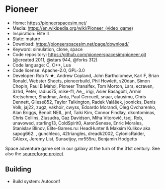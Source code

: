 # Pioneer

- Home: https://pioneerspacesim.net/
- Media: https://en.wikipedia.org/wiki/Pioneer_(video_game)
- Inspiration: Elite II
- State: mature
- Download: https://pioneerspacesim.net/page/download/
- Keyword: simulation, clone, space
- Code repository: https://github.com/pioneerspacesim/pioneer.git (@created 2011, @stars 944, @forks 312)
- Code language: C, C++, Lua
- Code license: Apache-2.0, GPL-3.0
- Developer: Rob N ★, Andrew Copland, John Bartholomew, Karl F, Brian Ronald, Webster Sheets, pioneerbuild, Phil Howlett, s20dan, Simon Chopin, Paul B Mahol, Pioneer Transifex, Tom Morton, Lars, ecraven, Szlrd, Peter, radius75, mike-f1, Ae_, irigi, Asier Basagoiti, Armin Kretschmer, Shadmar, Arda, Paul Cercueil, snaar, clausimu, Chris Dennett, Gliese852, Taylor Talkington, Radek Valášek, joonicks, Denis Volk, jaj22, zugz, vakhoir, cwyss, Edoardo Morandi, Oleg Ovcharenko, Alan Briggs, Benoit NEIL, jmf, Taiki Kim, Connor Findlay, dkontominas, Chris Collins, Ziusudra, Gaz Davidson, Miha Vitorovič, tsoj, Rob, unavowed, starling13, ColdSpirit0, AaronSenese, Enric Morales, Stanislav Blinov, Elite-Games.ru: HeadHunter &  Maksim Kulikov aka sapog662. , gunchleoc, 42triangles, dreadk2002, CylonicRaider, GAlexx, Jeremy List, Sunsetjoy, mr555ru, Benjamin Hodgetts

Space adventure game set in our galaxy at the turn of the 31st century.
See also the [sourceforge project](https://sourceforge.net/projects/pioneerspacesim/).

## Building

- Build system: Autoconf
